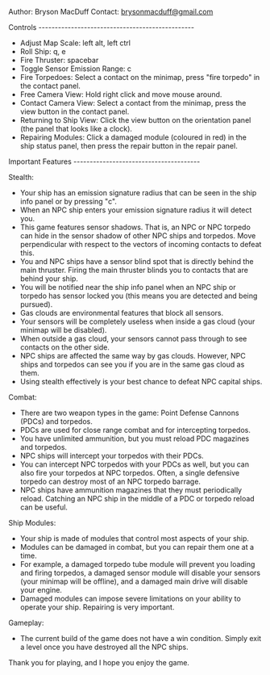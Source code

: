 Author: Bryson MacDuff
Contact: brysonmacduff@gmail.com

Controls ------------------------------------------------

- Adjust Map Scale: left alt, left ctrl
- Roll Ship: q, e
- Fire Thruster: spacebar
- Toggle Sensor Emission Range: c
- Fire Torpedoes: Select a contact on the minimap, press "fire torpedo" in the contact panel.
- Free Camera View: Hold right click and move mouse around.
- Contact Camera View: Select a contact from the minimap, press the view button in the contact panel.
- Returning to Ship View: Click the view button on the orientation panel (the panel that looks like a clock).
- Repairing Modules: Click a damaged module (coloured in red) in the ship status panel, then press the repair button in the repair panel.

Important Features ---------------------------------------

Stealth: 
- Your ship has an emission signature radius that can be seen in the ship info panel or by pressing "c".
- When an NPC ship enters your emission signature radius it will detect you. 
- This game features sensor shadows. That is, an NPC or NPC torpedo can hide in the sensor shadow of other NPC ships and torpedos. Move perpendicular with respect to the vectors of incoming contacts to defeat this.
- You and NPC ships have a sensor blind spot that is directly behind the main thruster. Firing the main thruster blinds you to contacts that are behind your ship.
- You will be notified near the ship info panel when an NPC ship or torpedo has sensor locked you (this means you are detected and being pursued).
- Gas clouds are environmental features that block all sensors.  
- Your sensors will be completely useless when inside a gas cloud (your minimap will be disabled).
- When outside a gas cloud, your sensors cannot pass through to see contacts on the other side.
- NPC ships are affected the same way by gas clouds. However, NPC ships and torpedos can see you if you are in the same gas cloud as them.
- Using stealth effectively is your best chance to defeat NPC capital ships.

Combat:  
- There are two weapon types in the game: Point Defense Cannons (PDCs) and torpedos. 
- PDCs are used for close range combat and for intercepting torpedos. 
- You have unlimited ammunition, but you must reload PDC magazines and torpedos.
- NPC ships will intercept your torpedos with their PDCs. 
- You can intercept NPC torpedos with your PDCs as well, but you can also fire your torpedos at NPC torpedos. Often, a single defensive torpedo can destroy most of an NPC torpedo barrage.
- NPC ships have ammunition magazines that they must periodically reload. Catching an NPC ship in the middle of a PDC or torpedo reload can be useful.

Ship Modules:
- Your ship is made of modules that control most aspects of your ship.
- Modules can be damaged in combat, but you can repair them one at a time.
- For example, a damaged torpedo tube module will prevent you loading and firing torpedos, a damaged sensor module will disable your sensors (your minimap will be offline), and a damaged main drive will disable your engine.
- Damaged modules can impose severe limitations on your ability to operate your ship. Repairing is very important.

Gameplay:
- The current build of the game does not have a win condition. Simply exit a level once you have destroyed all the NPC ships.

Thank you for playing, and I hope you enjoy the game. 